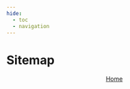 ```yaml
---
hide:
  - toc
  - navigation
---
```


<h1>Sitemap</h1>
<p style="text-align:center"><a href="/">Home</a></p>
<div id="sitemap-list-wrapper">
  <div id="sitemap-list" class="sitemap-grid" aria-live="polite"></div>
</div>

<script>
(function () {
  const sitemapURL = new URL(
    (window.location.origin + window.location.pathname).replace(/\/sitemap\/.*$/, '/sitemap.xml')
  );

  fetch(sitemapURL)
    .then(r => r.text())
    .then(txt => {
      const xml = new DOMParser().parseFromString(txt, 'application/xml');
      const urls = Array.from(xml.querySelectorAll('url > loc')).map(n => n.textContent);
      const grouped = {};

      urls.forEach(href => {
        const u = new URL(href);
        const parts = u.pathname.replace(/^\/|\/$/g, '').split('/');
        if (parts.length < 2) return; // Skip top-level like Home

        const category = parts[0];
        const label = decodeURIComponent(parts[parts.length - 1].replace(/[-_]/g, ' '));

        if (!grouped[category]) grouped[category] = [];
        grouped[category].push({ label, href });
      });

      const container = document.getElementById('sitemap-list');
      Object.entries(grouped).forEach(([category, links]) => {
        const column = document.createElement('div');
        column.className = 'sitemap-column';

        const heading = document.createElement('h2');
        heading.textContent = category.charAt(0).toUpperCase() + category.slice(1).replace(/[-_]/g, ' ');
        column.appendChild(heading);

        const ul = document.createElement('ul');
        links
          .sort((a, b) => a.label.localeCompare(b.label))
          .forEach(item => {
            const li = document.createElement('li');
            const a = document.createElement('a');
            a.href = item.href;
            a.innerHTML = `${item.label.charAt(0).toUpperCase()+ item.label.slice(1).replace(/[-_]/g, ' ')}`;
            li.appendChild(a);
            ul.appendChild(li);
          });

        column.appendChild(ul);
        container.appendChild(column);
      });
    })
    .catch(err => {
      console.error('Failed to load sitemap.xml', err);
      document.getElementById('sitemap-list').textContent =
        'Could not load sitemap. Please try again later.';
    });
})();
</script>